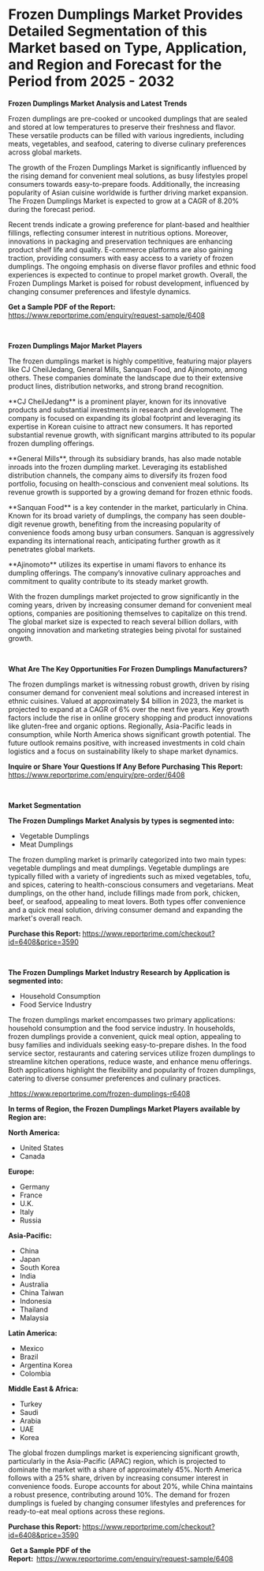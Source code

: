 <p><h1>Frozen Dumplings Market Provides Detailed Segmentation of this Market based on Type, Application, and Region and Forecast for the Period from 2025 - 2032</h1></p><p><strong>Frozen Dumplings Market Analysis and Latest Trends</strong></p>
<p><p>Frozen dumplings are pre-cooked or uncooked dumplings that are sealed and stored at low temperatures to preserve their freshness and flavor. These versatile products can be filled with various ingredients, including meats, vegetables, and seafood, catering to diverse culinary preferences across global markets. </p><p>The growth of the Frozen Dumplings Market is significantly influenced by the rising demand for convenient meal solutions, as busy lifestyles propel consumers towards easy-to-prepare foods. Additionally, the increasing popularity of Asian cuisine worldwide is further driving market expansion. The Frozen Dumplings Market is expected to grow at a CAGR of 8.20% during the forecast period. </p><p>Recent trends indicate a growing preference for plant-based and healthier fillings, reflecting consumer interest in nutritious options. Moreover, innovations in packaging and preservation techniques are enhancing product shelf life and quality. E-commerce platforms are also gaining traction, providing consumers with easy access to a variety of frozen dumplings. The ongoing emphasis on diverse flavor profiles and ethnic food experiences is expected to continue to propel market growth. Overall, the Frozen Dumplings Market is poised for robust development, influenced by changing consumer preferences and lifestyle dynamics.</p></p>
<p><strong>Get a Sample PDF of the Report:&nbsp;</strong> <a href="https://www.reportprime.com/enquiry/request-sample/6408?utm_campaign=4656&utm_medium=2&utm_source=Github&utm_content=ia&utm_term=15052025&utm_id=frozen-dumplings">https://www.reportprime.com/enquiry/request-sample/6408</a></p>
<p>&nbsp;</p>
<p><strong>Frozen Dumplings Major Market Players</strong></p>
<p><p>The frozen dumplings market is highly competitive, featuring major players like CJ CheilJedang, General Mills, Sanquan Food, and Ajinomoto, among others. These companies dominate the landscape due to their extensive product lines, distribution networks, and strong brand recognition.</p><p>**CJ CheilJedang** is a prominent player, known for its innovative products and substantial investments in research and development. The company is focused on expanding its global footprint and leveraging its expertise in Korean cuisine to attract new consumers. It has reported substantial revenue growth, with significant margins attributed to its popular frozen dumpling offerings.</p><p>**General Mills**, through its subsidiary brands, has also made notable inroads into the frozen dumpling market. Leveraging its established distribution channels, the company aims to diversify its frozen food portfolio, focusing on health-conscious and convenient meal solutions. Its revenue growth is supported by a growing demand for frozen ethnic foods.</p><p>**Sanquan Food** is a key contender in the market, particularly in China. Known for its broad variety of dumplings, the company has seen double-digit revenue growth, benefiting from the increasing popularity of convenience foods among busy urban consumers. Sanquan is aggressively expanding its international reach, anticipating further growth as it penetrates global markets.</p><p>**Ajinomoto** utilizes its expertise in umami flavors to enhance its dumpling offerings. The company’s innovative culinary approaches and commitment to quality contribute to its steady market growth.</p><p>With the frozen dumplings market projected to grow significantly in the coming years, driven by increasing consumer demand for convenient meal options, companies are positioning themselves to capitalize on this trend. The global market size is expected to reach several billion dollars, with ongoing innovation and marketing strategies being pivotal for sustained growth.</p></p>
<p>&nbsp;</p>
<p><strong>What Are The Key Opportunities For Frozen Dumplings Manufacturers?</strong></p>
<p><p>The frozen dumplings market is witnessing robust growth, driven by rising consumer demand for convenient meal solutions and increased interest in ethnic cuisines. Valued at approximately $4 billion in 2023, the market is projected to expand at a CAGR of 6% over the next five years. Key growth factors include the rise in online grocery shopping and product innovations like gluten-free and organic options. Regionally, Asia-Pacific leads in consumption, while North America shows significant growth potential. The future outlook remains positive, with increased investments in cold chain logistics and a focus on sustainability likely to shape market dynamics.</p></p>
<p><strong>Inquire or Share Your Questions If Any Before Purchasing This Report:</strong> <a href="https://www.reportprime.com/enquiry/pre-order/6408?utm_campaign=4656&utm_medium=2&utm_source=Github&utm_content=ia&utm_term=15052025&utm_id=frozen-dumplings">https://www.reportprime.com/enquiry/pre-order/6408</a></p>
<p>&nbsp;</p>
<p><strong>Market Segmentation</strong></p>
<p><strong>The Frozen Dumplings Market Analysis by types is segmented into:</strong></p>
<p><ul><li>Vegetable Dumplings</li><li>Meat Dumplings</li></ul></p>
<p><p>The frozen dumpling market is primarily categorized into two main types: vegetable dumplings and meat dumplings. Vegetable dumplings are typically filled with a variety of ingredients such as mixed vegetables, tofu, and spices, catering to health-conscious consumers and vegetarians. Meat dumplings, on the other hand, include fillings made from pork, chicken, beef, or seafood, appealing to meat lovers. Both types offer convenience and a quick meal solution, driving consumer demand and expanding the market's overall reach.</p></p>
<p><strong>Purchase this Report:&nbsp;</strong><a href="https://www.reportprime.com/checkout?id=6408&price=3590&utm_campaign=4656&utm_medium=2&utm_source=Github&utm_content=ia&utm_term=15052025&utm_id=frozen-dumplings">https://www.reportprime.com/checkout?id=6408&price=3590</a></p>
<p>&nbsp;</p>
<p><strong>The Frozen Dumplings Market Industry Research by Application is segmented into:</strong></p>
<p><ul><li>Household Consumption</li><li>Food Service Industry</li></ul></p>
<p><p>The frozen dumplings market encompasses two primary applications: household consumption and the food service industry. In households, frozen dumplings provide a convenient, quick meal option, appealing to busy families and individuals seeking easy-to-prepare dishes. In the food service sector, restaurants and catering services utilize frozen dumplings to streamline kitchen operations, reduce waste, and enhance menu offerings. Both applications highlight the flexibility and popularity of frozen dumplings, catering to diverse consumer preferences and culinary practices.</p></p>
<p><a href="https://www.reportprime.com/frozen-dumplings-r6408?utm_campaign=4656&utm_medium=2&utm_source=Github&utm_content=ia&utm_term=15052025&utm_id=frozen-dumplings">&nbsp;https://www.reportprime.com/frozen-dumplings-r6408</a></p>
<p><strong>In terms of Region, the Frozen Dumplings Market Players available by Region are:</strong></p>
<p>
    <p> <strong> North America: </strong>
        <ul>
            <li>United States</li>
            <li>Canada</li>
        </ul>
        </p> 
    <p> <strong> Europe: </strong>
        <ul>
            <li>Germany</li>
            <li>France</li>
            <li>U.K.</li>
            <li>Italy</li>
            <li>Russia</li>
        </ul>
        </p> 
    <p> <strong> Asia-Pacific: </strong>
        <ul>
            <li>China</li>
            <li>Japan</li>
            <li>South Korea</li>
            <li>India</li>
            <li>Australia</li>
            <li>China Taiwan</li>
            <li>Indonesia</li>
            <li>Thailand</li>
            <li>Malaysia</li>
        </ul>
        </p> 
    <p> <strong> Latin America: </strong>
        <ul>
            <li>Mexico</li>
            <li>Brazil</li>
            <li>Argentina Korea</li>
            <li>Colombia</li>
        </ul>
        </p> 
    <p> <strong> Middle East & Africa: </strong>
        <ul>
            <li>Turkey</li>
            <li>Saudi</li>
            <li>Arabia</li>
            <li>UAE</li>
            <li>Korea</li>
        </ul>
    </p>
    </p>
<p><p>The global frozen dumplings market is experiencing significant growth, particularly in the Asia-Pacific (APAC) region, which is projected to dominate the market with a share of approximately 45%. North America follows with a 25% share, driven by increasing consumer interest in convenience foods. Europe accounts for about 20%, while China maintains a robust presence, contributing around 10%. The demand for frozen dumplings is fueled by changing consumer lifestyles and preferences for ready-to-eat meal options across these regions.</p></p>
<p><strong>Purchase this Report: </strong><a href="https://www.reportprime.com/checkout?id=6408&price=3590&utm_campaign=4656&utm_medium=2&utm_source=Github&utm_content=ia&utm_term=15052025&utm_id=frozen-dumplings">https://www.reportprime.com/checkout?id=6408&price=3590</a></p>
<p>&nbsp;<strong>Get a Sample PDF of the Report:&nbsp;&nbsp;</strong><a href="https://www.reportprime.com/enquiry/request-sample/6408?utm_campaign=4656&utm_medium=2&utm_source=Github&utm_content=ia&utm_term=15052025&utm_id=frozen-dumplings">https://www.reportprime.com/enquiry/request-sample/6408</a></p>
<p><strong></strong></p>
<p><p></p><p></p><p></p></p>